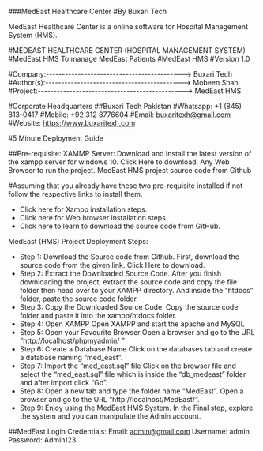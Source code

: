 ###MedEast Healthcare Center
#By Buxari Tech

MedEast Healthcare Center is a online software for Hospital Management System (HMS).

#MEDEAST HEALTHCARE CENTER (HOSPITAL MANAGEMENT SYSTEM)
#MedEast HMS To manage MedEast Patients
#MedEast HMS
#Version 1.0

#Company:-------------------------------------------> Buxari Tech
#Author(s):-------------------------------------------> Mobeen Shah
#Project:----------------------------------------------> MedEast HMS

#Corporate Headquarters
##Buxari Tech Pakistan
#Whatsapp: +1 (845) 813-0417
#Mobile: +92 312 8776604
#Email: buxaritexh@gmail.com
#Website: https://www.buxaritexh.com

#5 Minute Deployment Guide

##Pre-requisite:
XAMMP Server: Download and Install the latest version of the xampp server for windows 10. Click Here to download.
Any Web Browser to run the project.
MedEast HMS project source code from Github

#Assuming that you already have these two pre-requisite installed if not follow the respective links to install them.
- Click here for Xampp installation steps.
- Click here for Web browser installation steps.
- Click here to learn to download the source code from GitHub.

MedEast (HMS) Project Deployment Steps:
- Step 1: Download the Source code from Github.
First, download the source code from the given link. Click Here to download. 
- Step 2: Extract the Downloaded Source Code.
After you finish downloading the project, extract the source code and copy the file folder then head over to your XAMPP directory. And inside the “htdocs” folder, paste the source code folder.
- Step 3: Copy the Downloaded Source Code.
Copy the source code folder and paste it into the xampp/htdocs folder.
- Step 4: Open XAMPP
Open XAMPP and start the apache and MySQL
- Step 5: Open your Favourite Browser
Open a browser and go to the URL “http://localhost/phpmyadmin/ ”
- Step 6: Create a Database Name
Click on the databases tab and create a database naming “med_east”.
- Step 7: Import the “med_east.sql” file
Click on the browser file and select the “med_east.sql” file which is inside the “db_medeast” folder and after import click “Go”. 
- Step 8: Open a new tab and type the folder name “MedEast”.
Open a browser and go to the URL “http://localhost/MedEast/”.
- Step 9: Enjoy using the MedEast HMS System.
In the Final step, explore the system and you can manipulate the Admin account.

##MedEast Login Credentials:
Email: admin@gmail.com
Username: admin
Password: Admin123
